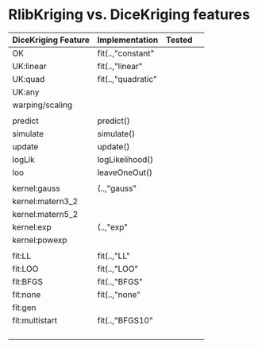 # RlibKriging vs. DiceKriging features

| DiceKriging Feature | Implementation        | Tested       |                 |
|---------------------|-----------------------|--------------|-----------------|
| OK                  | fit(..,"constant"     |              |                 |
| UK:linear           | fit(..,"linear"       |              |                 |
| UK:quad             | fit(..,"quadratic"    |              |                 |
| UK:any              |                       |              |                 |
| warping/scaling     |                       |              |                 |
|                     |                       |              |                 |
| predict             | predict()             |              |                 |
| simulate            | simulate()            |              |                 |
| update              | update()              |              |                 |
| logLik              | logLikelihood()       |              |                 |
| loo                 | leaveOneOut()         |              |                 |
|                     |                       |              |                 |
| kernel:gauss        | (..,"gauss"           |              |                 |
| kernel:matern3_2    |                       |              |                 |
| kernel:matern5_2    |                       |              |                 |
| kernel:exp          | (..,"exp"             |              |                 |
| kernel:powexp       |                       |              |                 |
|                     |                       |              |                 |
| fit:LL              | fit(..,"LL"           |              |                 |
| fit:LOO             | fit(..,"LOO"          |              |                 |
| fit:BFGS            | fit(..,"BFGS"         |              |                 |
| fit:none            | fit(..,"none"         |              |                 |
| fit:gen             |                       |              |                 |
| fit:multistart      | fit(..,"BFGS10"       |              |                 |
|                     |                       |              |                 |
|                     |                       |              |                 |
|                     |                       |              |                 |
|                     |                       |              |                 |
